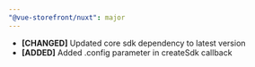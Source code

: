 ```yaml
---
"@vue-storefront/nuxt": major
---
```


- **[CHANGED]** Updated core sdk dependency to latest version
- **[ADDED]** Added .config parameter in createSdk callback

